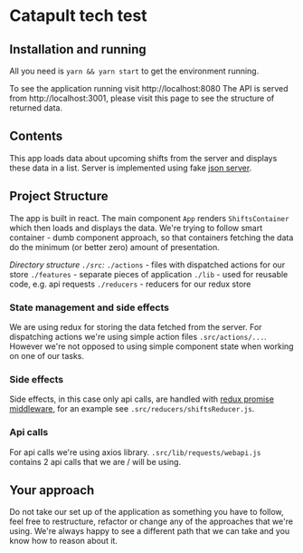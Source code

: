 # Catapult tech test

## Installation and running

All you need is `yarn && yarn start` to get the environment running.

To see the application running visit http://localhost:8080
The API is served from http://localhost:3001, please visit this page to see the structure of returned data.

## Contents

This app loads data about upcoming shifts from the server and displays these data in a list. Server is implemented using fake [json server](https://github.com/typicode/json-server).

## Project Structure

The app is built in react. The main component `App` renders `ShiftsContainer` which then loads and displays the data. We're trying to follow smart container - dumb component approach, so that containers fetching the data do the minimum (or better zero) amount of presentation.

*Directory structure `./src`:*
`./actions` - files with dispatched actions for our store
`./features` - separate pieces of application
`./lib` - used for reusable code, e.g. api requests
`./reducers` - reducers for our redux store

### State management and side effects

We are using redux for storing the data fetched from the server. For dispatching actions we're using simple action files `.src/actions/...`. However we're not opposed to using simple component state when working on one of our tasks.

### Side effects

Side effects, in this case only api calls, are handled with [redux promise middleware](https://github.com/pburtchaell/redux-promise-middleware), for an example see `.src/reducers/shiftsReducer.js`.

### Api calls

For api calls we're using axios library. `.src/lib/requests/webapi.js` contains 2 api calls that we are / will be using.

## Your approach

Do not take our set up of the application as something you have to follow, feel free to restructure, refactor or change any of the approaches that we're using. We're always happy to see a different path that we can take and you know how to reason about it.

